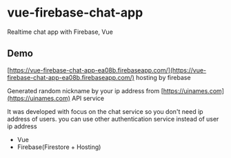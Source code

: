 # vue-firebase-chat-app

Realtime chat app with Firebase, Vue

## Demo

[https://vue-firebase-chat-app-ea08b.firebaseapp.com/](https://vue-firebase-chat-app-ea08b.firebaseapp.com/) hosting by firebase

Generated random nickname by your ip address from [https://uinames.com](https://uinames.com) API service

It was developed with focus on the chat service so you don't need ip address of users. you can use other authentication service instead of user ip address

- Vue
- Firebase(Firestore + Hosting)
